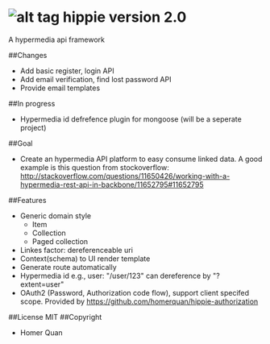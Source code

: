 ![alt tag](http://upload.wikimedia.org/wikipedia/commons/thumb/d/d2/Peace_sign.svg/330px-Peace_sign.svg.png)
hippie version 2.0
======


A hypermedia api framework

##Changes
 * Add basic register, login API
 * Add email verification, find lost password API
 * Provide email templates

##In progress
 * Hypermedia id defrefence plugin for mongoose (will be a seperate project)

##Goal
  * Create an hypermedia API platform to easy consume linked data. A good example is this question from stockoverflow: http://stackoverflow.com/questions/11650426/working-with-a-hypermedia-rest-api-in-backbone/11652795#11652795

##Features
  * Generic domain style
    * Item
    * Collection
    * Paged collection
  * Linkes factor: dereferenceable uri
  * Context(schema) to UI render template
  * Generate route automatically
  * Hypermedia id e.g., user: "/user/123" can dereference by "?extent=user"
  * OAuth2 (Password, Authorization code flow), support client specifed scope. Provided by <https://github.com/homerquan/hippie-authorization>

##License
  MIT
##Copyright
  * Homer Quan
